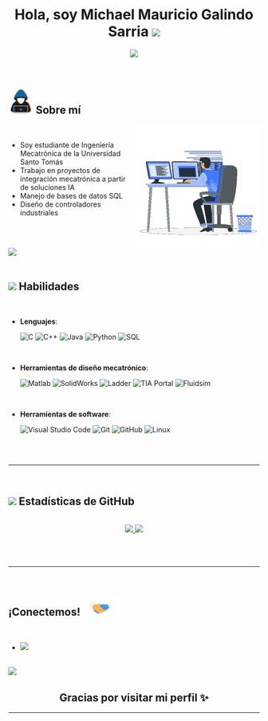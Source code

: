 <h1 align="center"><b>Hola, soy Michael Mauricio Galindo Sarria </b><img src="https://media.giphy.com/media/hvRJCLFzcasrR4ia7z/giphy.gif" width="35"></h1>

<p align="center">
  <a href="https://github.com/DenverCoder1/readme-typing-svg"><img src="https://readme-typing-svg.herokuapp.com?font=Time+New+Roman&color=cyan&size=25&center=true&vCenter=true&width=600&height=100&lines=Ingeniero+mecatrónico+orientado+a+soluciones+IA;Ingeniero+de+base+de+datos;Integración+mecatrónica"></a>
</p>

<br>

## <picture><img src = "https://github.com/0xAbdulKhalid/0xAbdulKhalid/raw/main/assets/mdImages/about_me.gif" width = 50px></picture> **Sobre mí**

<picture> <img align="right" src="https://github.com/0xAbdulKhalid/0xAbdulKhalid/raw/main/assets/mdImages/Right_Side.gif" width = 250px></picture>

<br>

- Soy estudiante de Ingeniería Mecatrónica de la Universidad Santo Tomás  
- Trabajo en proyectos de integración mecatrónica a partir de soluciones IA  
- Manejo de bases de datos SQL  
- Diseño de controladores industriales  

<br><br>

<img src="https://user-images.githubusercontent.com/73097560/115834477-dbab4500-a447-11eb-908a-139a6edaec5c.gif"><br><br>

## <img src="https://media2.giphy.com/media/QssGEmpkyEOhBCb7e1/giphy.gif?cid=ecf05e47a0n3gi1bfqntqmob8g9aid1oyj2wr3ds3mg700bl&rid=giphy.gif" width ="25"><b> Habilidades</b>
<br>

<p align="center">

- **Lenguajes**:

  ![C](https://img.shields.io/badge/C%20-%232370ED.svg?style=for-the-badge&logo=c&logoColor=white)
  ![C++](https://img.shields.io/badge/C++%20-%2300599C.svg?style=for-the-badge&logo=c%2B%2B&logoColor=white)
  ![Java](https://img.shields.io/badge/Java-%23ED8B00?style=for-the-badge&logo=java&logoColor=white)
  ![Python](https://img.shields.io/badge/Python%20-%2314354C.svg?style=for-the-badge&logo=python&logoColor=white)
  ![SQL](https://img.shields.io/badge/SQL-%2300f.svg?style=for-the-badge&logo=mysql&logoColor=white)

<br>

- **Herramientas de diseño mecatrónico**:

  ![Matlab](https://img.shields.io/badge/Matlab-%23FF7F50.svg?style=for-the-badge&logo=mathworks&logoColor=white)
  ![SolidWorks](https://img.shields.io/badge/SolidWorks-%23FF0000.svg?style=for-the-badge&logo=solidworks&logoColor=white)
  ![Ladder](https://img.shields.io/badge/Ladder%20Logic-%23F7DF1E.svg?style=for-the-badge&logo=plc&logoColor=black)
  ![TIA Portal](https://img.shields.io/badge/TIA%20Portal-%2300599C.svg?style=for-the-badge&logo=siemens&logoColor=white)
  ![Fluidsim](https://img.shields.io/badge/Fluidsim-%2339A9DB.svg?style=for-the-badge&logo=hydraulics&logoColor=white)

<br>

- **Herramientas de software**:

  ![Visual Studio Code](https://img.shields.io/badge/Visual%20Studio%20Code-0078d7.svg?style=for-the-badge&logo=visual-studio-code&logoColor=white)
  ![Git](https://img.shields.io/badge/git-%23F05033.svg?style=for-the-badge&logo=git&logoColor=white)
  ![GitHub](https://img.shields.io/badge/github-%23121011.svg?style=for-the-badge&logo=github&logoColor=white)
  ![Linux](https://img.shields.io/badge/Linux-FCC624?style=for-the-badge&logo=linux&logoColor=black) 

</p>

<br>
<br>

-----

<br>

## <img src="https://media.giphy.com/media/iY8CRBdQXODJSCERIr/giphy.gif" width="35"><b> Estadísticas de GitHub </b>
<br>

<div align="center">

<a href="https://github.com/meka-soluciones">
  <img src="https://github-readme-stats.vercel.app/api?username=meka-soluciones&include_all_commits=true&count_private=true&show_icons=true&line_height=20&title_color=7A7ADB&icon_color=2234AE&text_color=D3D3D3&bg_color=0,000000,130F40" width="450"/>
  <img src="https://github-readme-stats.vercel.app/api/top-langs?username=meka-soluciones&show_icons=true&locale=es&layout=compact&line_height=20&title_color=7A7ADB&icon_color=2234AE&text_color=D3D3D3&bg_color=0,000000,130F40" width="375" />
</a>

</div>

<br>
<br>
<br>

-----

<br>

## <b>¡Conectemos!</b><img src="https://github.com/0xAbdulKhalid/0xAbdulKhalid/raw/main/assets/mdImages/handshake.gif" width ="80">
<br>

<div align='left'>

<ul>

<li>
<a href="mailto:maicoolgalindo@gmail.com" target="_blank">
<img src="https://img.shields.io/badge/gmail:-maicoolgalindo@gmail.com-%23EA4335.svg?style=for-the-badge&logo=gmail&logoColor=white" />
</a>
</li>
	
</ul>
</div>

<br>

<img src="https://user-images.githubusercontent.com/73097560/115834477-dbab4500-a447-11eb-908a-139a6edaec5c.gif">

<div align='center'>

## <b>Gracias por visitar mi perfil ✨</b>

</div>

---
